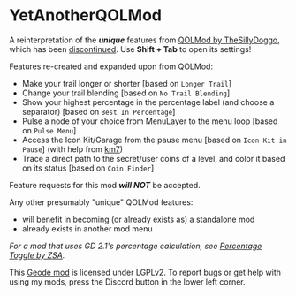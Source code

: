 # YetAnotherQOLMod
A reinterpretation of the ***<c-ff0000>unique</c>*** features from [QOLMod by TheSillyDoggo](https://web.archive.org/web/20250114142643/https://github.com/TheSillyDoggo/GeodeMenu), which has been [discontinued](https://web.archive.org/web/20250127100100im_/https://preview.redd.it/another-day-another-stupid-drama-with-the-qolmod-dev-v0-yu5ye34yhvee1.jpeg?width=1080&crop=smart&auto=webp&s=14055703c9f0798bf855fdddefaa885297c60ab6). Use **Shift + Tab** to open its settings!

Features re-created and expanded upon from QOLMod:
- Make your trail longer or shorter [based on `Longer Trail`]
- Change your trail blending [based on `No Trail Blending`]
- Show your highest percentage in the percentage label (and choose a separator) [based on `Best In Percentage`]
- Pulse a node of your choice from MenuLayer to the menu loop [based on `Pulse Menu`]
- Access the Icon Kit/Garage from the pause menu [based on `Icon Kit in Pause`] (with help from [km7](https://github.com/Kingminer7))
- Trace a direct path to the secret/user coins of a level, and color it based on its status [based on `Coin Finder`]

<cy>Feature requests for this mod</c> ***<c-ff0000>will NOT</c>*** <cy>be accepted.</c>

Any other presumably "unique" QOLMod features:
- will benefit in becoming (or already exists as) a standalone mod
- already exists in another mod menu

<c-888888>*For a mod that uses GD 2.1's percentage calculation, see [Percentage Toggle by ZSA](mod:zsa.percentage-toggle).*</c>

This [Geode mod](https://geode-sdk.org) is licensed under LGPLv2. To report bugs or get help with using my mods, press the Discord button in the lower left corner.